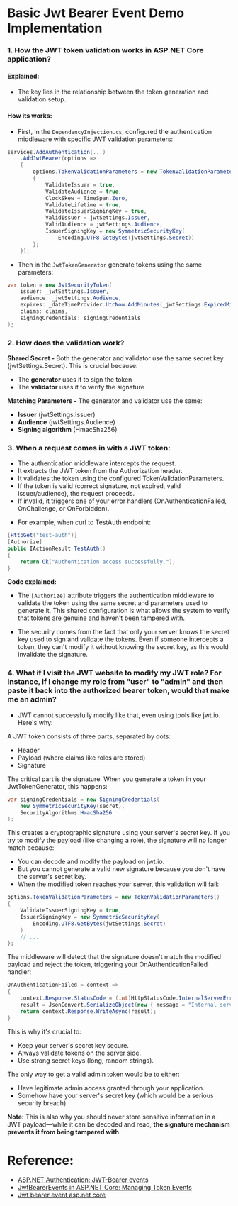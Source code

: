 # Basic Jwt Bearer Event Demo Implementation

### 1. How the JWT token validation works in ASP.NET Core application?

#### Explained:

- The key lies in the relationship between the token generation and validation setup.

#### How its works:

- First, in the `DependencyInjection.cs`, configured the authentication middleware with specific JWT validation parameters:

```csharp
services.AddAuthentication(...)
    .AddJwtBearer(options =>
    {
        options.TokenValidationParameters = new TokenValidationParameters()
        {
            ValidateIssuer = true,
            ValidateAudience = true,
            ClockSkew = TimeSpan.Zero,
            ValidateLifetime = true,
            ValidateIssuerSigningKey = true,
            ValidIssuer = jwtSettings.Issuer,
            ValidAudience = jwtSettings.Audience,
            IssuerSigningKey = new SymmetricSecurityKey(
                Encoding.UTF8.GetBytes(jwtSettings.Secret))
        };
    });
```

- Then in the `JwtTokenGenerator` generate tokens using the same parameters:

```csharp
var token = new JwtSecurityToken(
    issuer: _jwtSettings.Issuer,
    audience: _jwtSettings.Audience,
    expires: _dateTimeProvider.UtcNow.AddMinutes(_jwtSettings.ExpiredMinutes),
    claims: claims,
    signingCredentials: signingCredentials
);
```

### 2. How does the validation work?

**Shared Secret -** Both the generator and validator use the same secret key (jwtSettings.Secret). This is crucial because:

* The **generator** uses it to sign the token
* The **validator** uses it to verify the signature

**Matching Parameters -** The generator and validator use the same:

* **Issuer** (jwtSettings.Issuer)
* **Audience** (jwtSettings.Audience)
* **Signing algorithm** (HmacSha256)

### 3. When a request comes in with a JWT token:

- The authentication middleware intercepts the request.
- It extracts the JWT token from the Authorization header.
- It validates the token using the configured TokenValidationParameters.
- If the token is valid (correct signature, not expired, valid issuer/audience), the request proceeds.
- If invalid, it triggers one of your error handlers (OnAuthenticationFailed, OnChallenge, or OnForbidden).

* For example, when curl to TestAuth endpoint:

```csharp
[HttpGet("test-auth")]
[Authorize]
public IActionResult TestAuth()
{
    return Ok("Authentication access successfully.");
}
```

**Code explained:**

* The `[Authorize]` attribute triggers the authentication middleware to validate the token using the same secret and parameters used to generate it. This shared configuration is what allows the system to verify that tokens are genuine and haven't been tampered with.

* The security comes from the fact that only your server knows the secret key used to sign and validate the tokens. Even if someone intercepts a token, they can't modify it without knowing the secret key, as this would invalidate the signature.

### 4. What if I visit the JWT website to modify my JWT role? For instance, if I change my role from "user" to "admin" and then paste it back into the authorized bearer token, would that make me an admin?

- JWT cannot successfully modify like that, even using tools like jwt.io. Here's why:

A JWT token consists of three parts, separated by dots:

* Header
* Payload (where claims like roles are stored)
* Signature

The critical part is the signature. When you generate a token in your JwtTokenGenerator, this happens:

```csharp
var signingCredentials = new SigningCredentials(
    new SymmetricSecurityKey(secret), 
    SecurityAlgorithms.HmacSha256
);
```

This creates a cryptographic signature using your server's secret key. If you try to modify the payload (like changing a role), the signature will no longer match because:

* You can decode and modify the payload on jwt.io.
* But you cannot generate a valid new signature because you don't have the server's secret key.
* When the modified token reaches your server, this validation will fail:

```csharp
options.TokenValidationParameters = new TokenValidationParameters()
{
    ValidateIssuerSigningKey = true,
    IssuerSigningKey = new SymmetricSecurityKey(
        Encoding.UTF8.GetBytes(jwtSettings.Secret)
    )
    // ...
};
```

The middleware will detect that the signature doesn't match the modified payload and reject the token, triggering your OnAuthenticationFailed handler:

```csharp
OnAuthenticationFailed = context =>
{
    context.Response.StatusCode = (int)HttpStatusCode.InternalServerError;
    result = JsonConvert.SerializeObject(new { message = "Internal server error." });
    return context.Response.WriteAsync(result);
}
```

This is why it's crucial to:

* Keep your server's secret key secure.
* Always validate tokens on the server side.
* Use strong secret keys (long, random strings).

The only way to get a valid admin token would be to either:

* Have legitimate admin access granted through your application.
* Somehow have your server's secret key (which would be a serious security breach).

**Note:** This is also why you should never store sensitive information in a JWT payload—while it can be decoded and read, **the signature mechanism prevents it from being tampered with**.

# Reference:

- [ASP.NET Authentication: JWT-Bearer events](https://medium.com/@diver.stv/asp-net-authentication-jwt-bearer-events-8efcbe615596)
- [JwtBearerEvents in ASP.NET Core: Managing Token Events](https://medium.com/@sametkarademir244/jwtbearerevents-in-asp-net-core-managing-token-events-04cdeb9dc30d)
- [Jwt bearer event asp.net core](https://www.google.com/search?q=jwt+bearer+event+asp.net+core&oq=jwt+bearer+event+asp.net+core&gs_lcrp=EgZjaHJvbWUyBggAEEUYOTIGCAEQRRhA0gEINjA2OGowajGoAgCwAgA&sourceid=chrome&ie=UTF-8)
